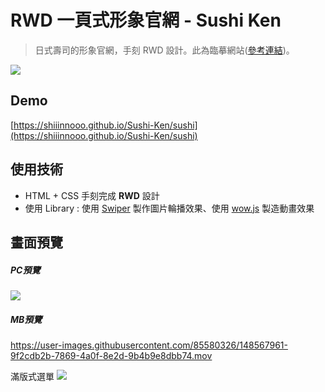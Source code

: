 # RWD 一頁式形象官網 - Sushi Ken
> 日式壽司的形象官網，手刻 RWD 設計。此為臨摹網站([參考連結](http://www.gastrotheme.com/sushi/home-split/))。
> 
![](https://i.imgur.com/li0yipL.png)


## Demo
[https://shiiinnooo.github.io/Sushi-Ken/sushi](https://shiiinnooo.github.io/Sushi-Ken/sushi)

## 使用技術
- HTML + CSS 手刻完成 **RWD** 設計
- 使用 Library : 使用 [Swiper](https://swiperjs.com/) 製作圖片輪播效果、使用 [wow.js](https://wowjs.uk/) 製造動畫效果

## 畫面預覽

##### PC預覽
![](https://i.imgur.com/BpF9fa3.jpg)

##### MB預覽
https://user-images.githubusercontent.com/85580326/148567961-9f2cdb2b-7869-4a0f-8e2d-9b4b9e8dbb74.mov

滿版式選單
![](https://i.imgur.com/J4NzRd3.png)
